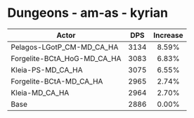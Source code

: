 # Dungeons - am-as - kyrian
| Actor | DPS | Increase |
|---|:---:|:---:|
|Pelagos-LGotP_CM-MD_CA_HA|3134|8.59%|
|Forgelite-BCtA_HoG-MD_CA_HA|3083|6.83%|
|Kleia-PS-MD_CA_HA|3075|6.55%|
|Forgelite-BCtA-MD_CA_HA|2965|2.74%|
|Kleia-MD_CA_HA|2964|2.70%|
|Base|2886|0.00%|

